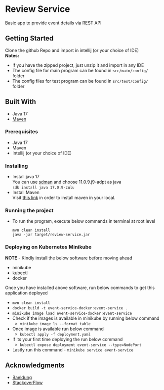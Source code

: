 # Review Service
Basic app to provide event details via REST API

## Getting Started
Clone the github Repo and import in intellij (or your choice of IDE) \
**Notes:**
- If you have the zipped project, just unzip it and import in any IDE
- The config file for main program can be found in `src/main/config/` folder
- The config files for test program can be found in `src/test/config/` folder

## Built With
* Java 17
* [Maven](https://maven.apache.org/)

### Prerequisites
- Java 17
- Maven
- Intellij (or your choice of IDE)

### Installing
- Install java 17 \
  You can use [sdman](https://sdkman.io/install) and choose 11.0.9.j9-adpt as java<br>
  `sdk install java 17.0.9-zulu`
- Install Maven \
  Visit [this link](https://maven.apache.org/install.html) in order to install maven in your local.

### Running the project
- To run the program, execute below commands in terminal at root level
    ```
    mvn clean install
    java -jar target/review-service.jar
    ```

### Deploying on Kubernetes Minikube
**NOTE** - Kindly install the below software before moving ahead
- minikube
- kubectl
- docker

Once you have installed above software, run below commands to get this application deployed
- `mvn clean install`
- `docker build -t event-service-docker:event-service . `
- `minikube image load event-service-docker:event-service`
- Check if the images is available in minikube by running below command
    - `minikube image ls --format table`
- Once image is available run below command
    - `kubectl apply -f deployment.yaml`
- If its your first time deploying the run below command
    - `kubectl expose deployment event-service --type=NodePort`
- Lastly run this command - `minikube service event-service`

## Acknowledgments
- [Baeldung](https://www.baeldung.com)
- [StackoverFlow](https://stackoverflow.com/)

